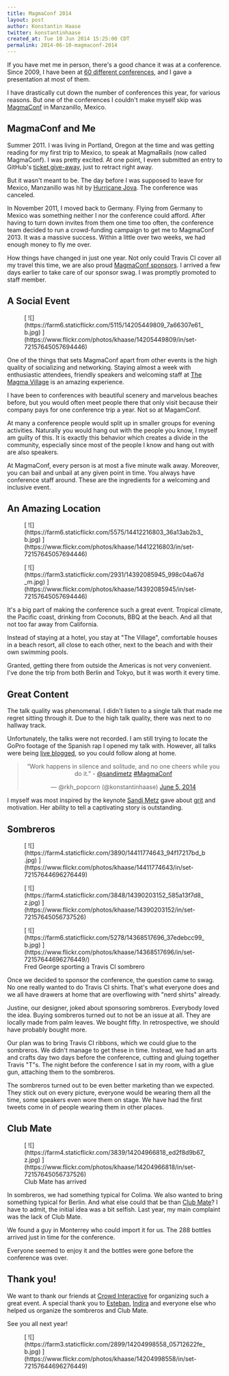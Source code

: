 ```yaml
---
title: MagmaConf 2014
layout: post
author: Konstantin Haase
twitter: konstantinhaase
created_at: Tue 10 Jun 2014 15:25:00 CDT
permalink: 2014-06-10-magmaconf-2014
---
```


If you have met me in person, there's a good chance it was at a conference. Since 2009, I have been at [60 different conferences](http://lanyrd.com/profile/konstantinhaase/), and I gave a presentation at most of them.

I have drastically cut down the number of conferences this year, for various reasons. But one of the conferences I couldn't make myself skip was [MagmaConf](http://magmaconf.com/) in Manzanillo, Mexico.

## MagmaConf and Me

Summer 2011. I was living in Portland, Oregon at the time and was getting reading for my first trip to Mexico, to speak at MagmaRails (now called MagmaConf). I was pretty excited. At one point, I even submitted an entry to GitHub's [ticket give-away](https://github.com/blog/889-magma-rails-winners), just to retract right away.

But it wasn't meant to be. The day before I was supposed to leave for Mexico, Manzanillo was hit by [Hurricane Jova](http://en.wikipedia.org/wiki/Hurricane_Jova_%282011%29). The conference was canceled.

In November 2011, I moved back to Germany. Flying from Germany to Mexico was something neither I nor the conference could afford. After having to turn down invites from them one time too often, the conference team decided to run a crowd-funding campaign to get me to MagmaConf 2013. It was a massive success. Within a little over two weeks, we had enough money to fly me over.

How things have changed in just one year. Not only could Travis CI cover all my travel this time, we are also proud [MagmaConf sponsors](http://magmaconf.com/sponsors). I arrived a few days earlier to take care of our sponsor swag. I was promptly promoted to staff member.

## A Social Event

<figure>
[ ![](https://farm6.staticflickr.com/5115/14205449809_7a66307e61_b.jpg) ](https://www.flickr.com/photos/khaase/14205449809/in/set-72157645057694446)
</figure>

One of the things that sets MagmaConf apart from other events is the high quality of socializing and networking. Staying almost a week with enthusiastic attendees, friendly speakers and welcoming staff at [The Magma Village](https://www.flickr.com/photos/khaase/sets/72157645057694446/) is an amazing experience.

I have been to conferences with beautiful scenery and marvelous beaches before, but you would often meet people there that only visit because their company pays for one conference trip a year. Not so at MagamConf.

At many a conference people would split up in smaller groups for evening activities. Naturally you would hang out with the people you know, I myself am guilty of this. It is exactly this behavior which creates a divide in the community, especially since most of the people I know and hang out with are also speakers.

At MagmaConf, every person is at most a five minute walk away. Moreover, you can bail and unbail at any given point in time. You always have conference staff around. These are the ingredients for a welcoming and inclusive event.

## An Amazing Location

<figure>
[ ![](https://farm6.staticflickr.com/5575/14412216803_36a13ab2b3_b.jpg) ](https://www.flickr.com/photos/khaase/14412216803/in/set-72157645057694446)
</figure>

<figure class="smaller right">
[ ![](https://farm3.staticflickr.com/2931/14392085945_998c04a67d_m.jpg) ](https://www.flickr.com/photos/khaase/14392085945/in/set-72157645057694446)
</figure>

It's a big part of making the conference such a great event. Tropical climate, the Pacific coast, drinking from Coconuts, BBQ at the beach. And all that not too far away from California.

Instead of staying at a hotel, you stay at "The Village", comfortable houses in a beach resort, all close to each other, next to the beach and with their own swimming pools.

Granted, getting there from outside the Americas is not very convenient. I've done the trip from both Berlin and Tokyo, but it was worth it every time.

## Great Content

The talk quality was phenomenal. I didn't listen to a single talk that made me regret sitting through it. Due to the high talk quality, there was next to no hallway track.

Unfortunately, the talks were not recorded. I am still trying to locate the GoPro footage of the Spanish rap I opened my talk with. However, all talks were being [live blogged](http://blog.crowdint.com/), so you could follow along at home.

<blockquote class="twitter-tweet" lang="en" align="center"><p>“Work happens in silence and solitude, and no one cheers while you do it.” - <a href="https://twitter.com/sandimetz">@sandimetz</a> <a href="https://twitter.com/search?q=%23MagmaConf&amp;src=hash">#MagmaConf</a></p>&mdash; @rkh_popcorn (@konstantinhaase) <a href="https://twitter.com/konstantinhaase/statuses/474677378271420416">June 5, 2014</a></blockquote>
<script async src="//platform.twitter.com/widgets.js" charset="utf-8"></script>

I myself was most inspired by the keynote [Sandi Metz](http://www.sandimetz.com/) gave about [grit](http://en.wikipedia.org/wiki/Grit_(personality_trait)) and motivation. Her ability to tell a captivating story is outstanding.

## Sombreros

<figure>
  [ ![](https://farm4.staticflickr.com/3890/14411774643_94f17217bd_b.jpg) ](https://www.flickr.com/photos/khaase/14411774643/in/set-72157644696276449)
</figure>

<figure class="smaller right">
  [ ![](https://farm4.staticflickr.com/3848/14390203152_585a13f7d8_z.jpg) ](https://www.flickr.com/photos/khaase/14390203152/in/set-72157645056737526)
</figure>

<figure class="small right">
  [ ![](https://farm6.staticflickr.com/5278/14368517696_37edebcc99_b.jpg) ](https://www.flickr.com/photos/khaase/14368517696/in/set-72157644696276449/)
  <figcaption>Fred George sporting a Travis CI sombrero</figcaption>
</figure>

Once we decided to sponsor the conference, the question came to swag. No one really wanted to do Travis CI shirts. That's what everyone does and we all have drawers at home that are overflowing with "nerd shirts" already.

Justine, our designer, joked about sponsoring sombreros. Everybody loved the idea. Buying sombreros turned out to not be an issue at all. They are locally made from palm leaves. We bought fifty. In retrospective, we should have probably bought more.

Our plan was to bring Travis CI ribbons, which we could glue to the sombreros. We didn't manage to get these in time. Instead, we had an arts and crafts day two days before the conference, cutting and gluing together Travis "T"s. The night before the conference I sat in my room, with a glue gun, attaching them to the sombreros.

The sombreros turned out to be even better marketing than we expected. They stick out on every picture, everyone would be wearing them all the time, some speakers even wore them on stage. We have had the first tweets come in of people wearing them in other places.


## Club Mate

<figure class="smaller right">
  [ ![](https://farm4.staticflickr.com/3839/14204966818_ed2f8d9b67_z.jpg) ](https://www.flickr.com/photos/khaase/14204966818/in/set-72157645056737526)
  <figcaption>Club Mate has arrived</figcaption>
</figure>

In sombreros, we had something typical for Colima. We also wanted to bring something typical for Berlin. And what else could that be than [Club Mate](http://en.wikipedia.org/wiki/Club_Mate)? I have to admit, the initial idea was a bit selfish. Last year, my main complaint was the lack of Club Mate.

We found a guy in Monterrey who could import it for us. The 288 bottles arrived just in time for the conference.

Everyone seemed to enjoy it and the bottles were gone before the conference was over.

## Thank you!

We want to thank our friends at [Crowd Interactive](http://www.crowdint.com/) for organizing such a great event. A special thank you to [Esteban](https://twitter.com/estebancortes), [Indira](https://twitter.com/indiriwirit) and everyone else who helped us organize the sombreros and Club Mate.

See you all next year!

<figure>
  [ ![](https://farm3.staticflickr.com/2899/14204998558_05712622fe_b.jpg) ](https://www.flickr.com/photos/khaase/14204998558/in/set-72157644696276449)
</figure>